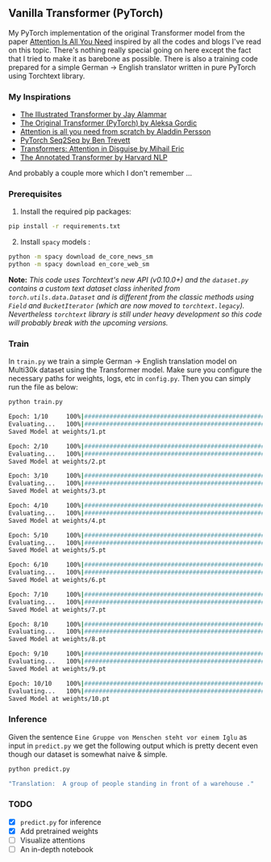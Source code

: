 ## Vanilla Transformer (PyTorch)
My PyTorch implementation of the original Transformer model from the paper [Attention Is All You Need](https://arxiv.org/abs/1706.03762) inspired by all the codes and blogs I've read on this topic. There's nothing really special going on here except the fact that I tried to make it as barebone as possible. There is also a training code prepared for a simple German -> English translator written in pure PyTorch using Torchtext library.

### My Inspirations
- [The Illustrated Transformer by Jay Alammar](https://jalammar.github.io/illustrated-transformer/)
- [The Original Transformer (PyTorch) by Aleksa Gordic](https://github.com/gordicaleksa/pytorch-original-transformer)
- [Attention is all you need from scratch by Aladdin Persson](https://github.com/aladdinpersson/Machine-Learning-Collection/blob/master/ML/Pytorch/more_advanced/Seq2Seq_attention/seq2seq_attention.py)
- [PyTorch Seq2Seq by Ben Trevett](https://github.com/bentrevett/pytorch-seq2seq)
- [Transformers: Attention in Disguise by Mihail Eric](https://www.mihaileric.com/posts/transformers-attention-in-disguise/)
- [The Annotated Transformer by Harvard NLP](http://nlp.seas.harvard.edu/2018/04/03/attention.html)

And probably a couple more which I don't remember ...

### Prerequisites
1. Install the required pip packages:
```bash
pip install -r requirements.txt
```
2. Install `spacy` models :
```bash
python -m spacy download de_core_news_sm
python -m spacy download en_core_web_sm
```
**Note:** _This code uses Torchtext's new API (v0.10.0+) and the `dataset.py` contains a custom text dataset class inherited from `torch.utils.data.Dataset` and is different from the classic methods using `Field` and `BucketIterator` (which are now moved to `torchtext.legacy`). Nevertheless `torchtext` library is still under heavy development so this code will probably break with the upcoming versions._

### Train
In `train.py` we train a simple German -> English translation model on Multi30k dataset using the Transformer model. Make sure you configure the necessary paths for weights, logs, etc in `config.py`. Then you can simply run the file as below:
```python
python train.py
```
```bash
Epoch: 1/10     100%|######################################################################| 227/227 [00:10<00:00, 21.61batch/s, loss=4.33]
Evaluating...   100%|######################################################################| 8/8 [00:00<00:00, 45.25batch/s, loss=3.13]
Saved Model at weights/1.pt

Epoch: 2/10     100%|######################################################################| 227/227 [00:10<00:00, 22.64batch/s, loss=2.82]
Evaluating...   100%|######################################################################| 8/8 [00:00<00:00, 51.68batch/s, loss=2.55]
Saved Model at weights/2.pt

Epoch: 3/10     100%|######################################################################| 227/227 [00:10<00:00, 22.56batch/s, loss=2.22]
Evaluating...   100%|######################################################################| 8/8 [00:00<00:00, 51.98batch/s, loss=2.22]
Saved Model at weights/3.pt

Epoch: 4/10     100%|######################################################################| 227/227 [00:10<00:00, 22.64batch/s, loss=1.83]
Evaluating...   100%|######################################################################| 8/8 [00:00<00:00, 52.20batch/s, loss=2.07]
Saved Model at weights/4.pt

Epoch: 5/10     100%|######################################################################| 227/227 [00:10<00:00, 22.64batch/s, loss=1.55]
Evaluating...   100%|######################################################################| 8/8 [00:00<00:00, 52.12batch/s, loss=2]   
Saved Model at weights/5.pt

Epoch: 6/10     100%|######################################################################| 227/227 [00:10<00:00, 22.25batch/s, loss=1.34]
Evaluating...   100%|######################################################################| 8/8 [00:00<00:00, 51.45batch/s, loss=1.95]
Saved Model at weights/6.pt

Epoch: 7/10     100%|######################################################################| 227/227 [00:10<00:00, 22.55batch/s, loss=1.17]
Evaluating...   100%|######################################################################| 8/8 [00:00<00:00, 51.34batch/s, loss=1.95]
Saved Model at weights/7.pt

Epoch: 8/10     100%|######################################################################| 227/227 [00:10<00:00, 22.46batch/s, loss=1.03]
Evaluating...   100%|######################################################################| 8/8 [00:00<00:00, 51.43batch/s, loss=1.96]
Saved Model at weights/8.pt

Epoch: 9/10     100%|######################################################################| 227/227 [00:10<00:00, 22.45batch/s, loss=0.91] 
Evaluating...   100%|######################################################################| 8/8 [00:00<00:00, 52.84batch/s, loss=1.99]
Saved Model at weights/9.pt

Epoch: 10/10    100%|######################################################################| 227/227 [00:10<00:00, 22.50batch/s, loss=0.808]
Evaluating...   100%|######################################################################| 8/8 [00:00<00:00, 51.74batch/s, loss=2.01]
Saved Model at weights/10.pt

```
### Inference
Given the sentence `Eine Gruppe von Menschen steht vor einem Iglu` as input in `predict.py` we get the following output which is pretty decent even though our dataset is somewhat naive & simple.
```bash
python predict.py
```
```bash
"Translation:  A group of people standing in front of a warehouse ."
```

### TODO
- [x] `predict.py` for inference
- [x] Add pretrained weights
- [ ] Visualize attentions
- [ ] An in-depth notebook
